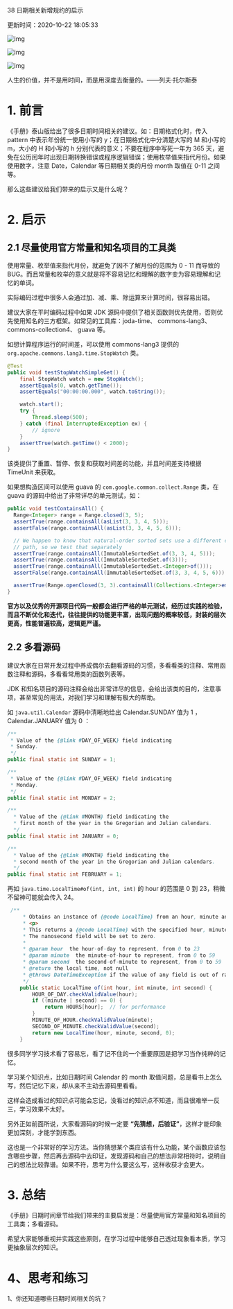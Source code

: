 38 日期相关新增规约的启示

更新时间：2020-10-22 18:05:33

![img](http://img3.sycdn.imooc.com/5ec399d90001242f06400427.jpg)

![img](http://www.imooc.com/static/img/column/bg-l.png)

![img](http://www.imooc.com/static/img/column/bg-r.png)

人生的价值，并不是用时间，而是用深度去衡量的。——列夫·托尔斯泰





# 1. 前言

《手册》泰山版给出了很多日期时间相关的建议。如：日期格式化时，传入 pattern 中表示年份统一使用小写的 y；在日期格式化中分清楚大写的 M 和小写的 m，大小的 H 和小写的 h 分别代表的意义；不要在程序中写死一年为 365 天，避免在公历闰年时出现日期转换错误或程序逻辑错误；使用枚举值来指代月份。如果使用数字，注意 Date，Calendar 等日期相关类的月份 month 取值在 0-11 之间等。

那么这些建议给我们带来的启示又是什么呢？



# 2. 启示



## 2.1 尽量使用官方常量和知名项目的工具类

使用常量、枚举值来指代月份，就避免了因不了解月份的范围为 0 - 11 而导致的 BUG。而且常量和枚举的意义就是将不容易记忆和理解的数字变为容易理解和记忆的单词。

实际编码过程中很多人会通过加、减、乘、除运算来计算时间，很容易出错。

建议大家在平时编码过程中如果 JDK 源码中提供了相关函数则优先使用，否则优先使用知名的三方框架。如常见的工具库：joda-time、 commons-lang3、commons-collection4、 guava 等。

如想计算程序运行的时间差，可以使用 commons-lang3 提供的 `org.apache.commons.lang3.time.StopWatch` 类。

```java
@Test
public void testStopWatchSimpleGet() {
    final StopWatch watch = new StopWatch();
    assertEquals(0, watch.getTime());
    assertEquals("00:00:00.000", watch.toString());

    watch.start();
    try {
        Thread.sleep(500);
    } catch (final InterruptedException ex) {
        // ignore
    }
    assertTrue(watch.getTime() < 2000);
}
```

该类提供了重置、暂停、恢复和获取时间差的功能，并且时间差支持根据 TimeUnit 来获取。

如果想构造区间可以使用 guava 的 `com.google.common.collect.Range` 类，在 guava 的源码中给出了非常详尽的单元测试，如：

```java
public void testContainsAll() {
  Range<Integer> range = Range.closed(3, 5);
  assertTrue(range.containsAll(asList(3, 3, 4, 5)));
  assertFalse(range.containsAll(asList(3, 3, 4, 5, 6)));

  // We happen to know that natural-order sorted sets use a different code
  // path, so we test that separately
  assertTrue(range.containsAll(ImmutableSortedSet.of(3, 3, 4, 5)));
  assertTrue(range.containsAll(ImmutableSortedSet.of(3)));
  assertTrue(range.containsAll(ImmutableSortedSet.<Integer>of()));
  assertFalse(range.containsAll(ImmutableSortedSet.of(3, 3, 4, 5, 6)));

  assertTrue(Range.openClosed(3, 3).containsAll(Collections.<Integer>emptySet()));
}
```

**官方以及优秀的开源项目代码一般都会进行严格的单元测试，经历过实践的检验，而且不断优化和迭代，往往提供的功能更丰富，出现问题的概率较低，封装的层次更高，性能普遍较高，逻辑更严谨。**



## 2.2 多看源码

建议大家在日常开发过程中养成偶尔去翻看源码的习惯，多看看类的注释、常用函数注释和源码，多看看常用类的函数列表等。

JDK 和知名项目的源码注释会给出非常详尽的信息，会给出该类的目的，注意事项，甚至常见的用法，对我们学习和理解有极大的帮助。

如 `java.util.Calendar` 源码中清晰地给出 Calendar.SUNDAY 值为 1 ， Calendar.JANUARY 值为 0 ：

```java
/**
 * Value of the {@link #DAY_OF_WEEK} field indicating
 * Sunday.
 */
public final static int SUNDAY = 1;

/**
 * Value of the {@link #DAY_OF_WEEK} field indicating
 * Monday.
 */
public final static int MONDAY = 2;

/**
  * Value of the {@link #MONTH} field indicating the
  * first month of the year in the Gregorian and Julian calendars.
  */
public final static int JANUARY = 0;

/**
  * Value of the {@link #MONTH} field indicating the
  * second month of the year in the Gregorian and Julian calendars.
  */
public final static int FEBRUARY = 1;
```

再如 `java.time.LocalTime#of(int, int, int)` 的 hour 的范围是 0 到 23，稍微不留神可能就会传入 24。

```java
 /**
     * Obtains an instance of {@code LocalTime} from an hour, minute and second.
     * <p>
     * This returns a {@code LocalTime} with the specified hour, minute and second.
     * The nanosecond field will be set to zero.
     *
     * @param hour  the hour-of-day to represent, from 0 to 23
     * @param minute  the minute-of-hour to represent, from 0 to 59
     * @param second  the second-of-minute to represent, from 0 to 59
     * @return the local time, not null
     * @throws DateTimeException if the value of any field is out of range
     */
    public static LocalTime of(int hour, int minute, int second) {
        HOUR_OF_DAY.checkValidValue(hour);
        if ((minute | second) == 0) {
            return HOURS[hour];  // for performance
        }
        MINUTE_OF_HOUR.checkValidValue(minute);
        SECOND_OF_MINUTE.checkValidValue(second);
        return new LocalTime(hour, minute, second, 0);
    }
```

很多同学学习技术看了容易忘，看了记不住的一个重要原因是把学习当作纯粹的记忆。

学习某个知识点，比如日期时间 Calendar 的 month 取值问题，总是看书上怎么写，然后记忆下来，却从来不主动去源码里看看。

这样会造成看过的知识点可能会忘记，没看过的知识点不知道，而且很难举一反三，学习效果不太好。

另外正如前面所说，大家看源码的时候一定要 **“先猜想，后验证”**，这样才能印象更加深刻，才能学到东西。

这也是一个非常好的学习方法。当你猜想某个类应该有什么功能，某个函数应该包含哪些步骤，然后再去源码中去印证，发现源码和自己的想法非常相符时，说明自己的想法比较靠谱。如果不符，思考为什么要这么写，这样收获才会更大。



# 3. 总结

《手册》日期时间章节给我们带来的主要启发是：尽量使用官方常量和知名项目的工具类；多看源码。

希望大家能够重视并实践这些原则，在学习过程中能够自己透过现象看本质，学习更抽象层次的知识。



# 4、思考和练习

1、你还知道哪些日期时间相关的坑？
